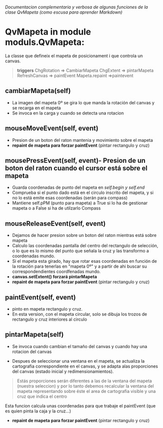 *Documentacion complementaria y verbosa de algunas funciones de la clase QvMapeta 
(como escusa para aprender Markdown)*

# QvMapeta in module moduls.QvMapeta:
La classe que defineix el mapeta de posicionament i que controla un 
canvas.


> **triggers** 
> ChgRotation  => CambiarMapeta
> ChgExtent      => pintarMapeta
> RefreshCanvas => paintEvent
> Mapeta.repaint =>paintevent


    
## cambiarMapeta(self)
- La imagen del mapeta 0º se gira lo que manda la rotación del canvas y se recarga en el mapeta
- Se invoca en la carga y cuando se detecta una rotacion

    
## mouseMoveEvent(self, event)
- Presion de un boton del raton mantenia y movimiento sobre el mapeta
- **repaint de mapeta para forzar paintEvent**  (pintar rectangulo y cruz)
    
## mousePressEvent(self, event)- Presion de un boton del raton cuando el cursor está sobre el mapeta
- Guarda coordenadas de punto del mapeta en *self.begin y self.end*
- Comprueba si el punto dado está en el circulo inscrito del mapeta, y si no lo está emite esas coordenadas (serán para compass)
- Mantiene self.pPM (punto para mapeta) a True si lo ha de gestionar mapeta o a False si ha de utilzarlo Compass
  
## mouseReleaseEvent(self, event)
 - Dejamos de hacer presion sobre un boton del raton mientras está sobre mapeta
 - Calculo las coordenadas pantalla del centro del rectangulo de selección, o lo que es lo mismo del punto que señala la cruz y las transformo a coordenadas mundo.
 - Si el mapeta esta girado, hay que rotar esas coordenadas en función de la rotación para tenerlas en "mapeta 0º" y a partir de ahi buscar su correspondendientes coordfenadas mundo.
 - **canvas.setExtent() forzará pintarMapeta** 
 - **repaint de mapeta para forzar paintEvent** (pintar rectangulo y cruz)
    
## paintEvent(self, event)
- pinto en mapeta rectangulo y cruz.
- En esta version, con el mapeta circular, solo se dibuja los trozos de rectangulo y cruz interiores al circulo

## pintarMapeta(self)
- Se invoca cuando cambian el tamaño del canvas y cuando hay una   rotacion del canvas
  
-  Despues de seleccionar una ventana en el mapeta, se actualiza   la cartografia correspondiente  en el canvas, y se adapta alas proporciones del canvas (estado inicial y  redimensionamientos).
       
 >Estás proporciones serán diferentes a las de la ventana  del mapeta (nuestra seleccion) y por lo tanto debemos recalcular la ventana del mapeta representando sobre éste el area de cartografia visible y una cruz que indica el centro
  
Esta funcion calcula unas coordenadas para que trabaje el 
paintEvent (que es quien pinta la caja y la cruz...)
- **repaint de mapeta para forzar paintEvent** (pintar rectangulo y cruz)
    
 
